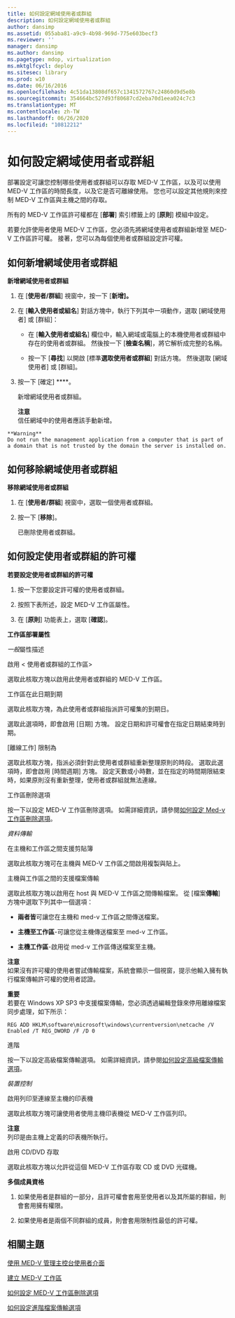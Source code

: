 ```yaml
---
title: 如何設定網域使用者或群組
description: 如何設定網域使用者或群組
author: dansimp
ms.assetid: 055aba81-a9c9-4b98-969d-775e603becf3
ms.reviewer: ''
manager: dansimp
ms.author: dansimp
ms.pagetype: mdop, virtualization
ms.mktglfcycl: deploy
ms.sitesec: library
ms.prod: w10
ms.date: 06/16/2016
ms.openlocfilehash: 4c51da13808df657c1341572767c24860d9d5e8b
ms.sourcegitcommit: 354664bc527d93f80687cd2eba70d1eea024c7c3
ms.translationtype: MT
ms.contentlocale: zh-TW
ms.lasthandoff: 06/26/2020
ms.locfileid: "10812212"
---
```

# 如何設定網域使用者或群組


部署設定可讓您控制哪些使用者或群組可以存取 MED-V 工作區，以及可以使用 MED-V 工作區的時間長度，以及它是否可離線使用。 您也可以設定其他規則來控制 MED-V 工作區與主機之間的存取。

所有的 MED-V 工作區許可權都在 [**部署**] 索引標籤上的 [**原則**] 模組中設定。

若要允許使用者使用 MED-V 工作區，您必須先將網域使用者或群組新增至 MED-V 工作區許可權。 接著，您可以為每個使用者或群組設定許可權。

## 如何新增網域使用者或群組


**新增網域使用者或群組**

1.  在 [**使用者/群組**] 視窗中，按一下 [**新增]。**

2.  在 [**輸入使用者或組名**] 對話方塊中，執行下列其中一項動作，選取 [網域使用者] 或 [群組]：

    -   在 [**輸入使用者或組名**] 欄位中，輸入網域或電腦上的本機使用者或群組中存在的使用者或群組。 然後按一下 [**檢查名稱**]，將它解析成完整的名稱。

    -   按一下 [**尋找**] 以開啟 [標準**選取使用者或群組**] 對話方塊。 然後選取 [網域使用者] 或 [群組]。

3.  按一下 \[確定\] ****。

    新增網域使用者或群組。

    **注意**  
    信任網域中的使用者應該手動新增。



~~~
**Warning**  
Do not run the management application from a computer that is part of a domain that is not trusted by the domain the server is installed on.
~~~



## 如何移除網域使用者或群組


**移除網域使用者或群組**

1.  在 [**使用者/群組**] 視窗中，選取一個使用者或群組。

2.  按一下 [**移除**]。

    已刪除使用者或群組。

## 如何設定使用者或群組的許可權


**若要設定使用者或群組的許可權**

1.  按一下您要設定許可權的使用者或群組。

2.  按照下表所述，設定 MED-V 工作區屬性。

3.  在 [**原則**] 功能表上，選取 [**確認**]。

**工作區部署屬性**

*一般*屬性描述

啟用 &lt; 使用者或群組的工作區&gt;

選取此核取方塊以啟用此使用者或群組的 MED-V 工作區。

工作區在此日期到期

選取此核取方塊，為此使用者或群組指派許可權集的到期日。

選取此選項時，即會啟用 [日期] 方塊。 設定日期和許可權會在指定日期結束時到期。

[離線工作] 限制為

選取此核取方塊，指派必須針對此使用者或群組重新整理原則的時段。 選取此選項時，即會啟用 [時間週期] 方塊。 設定天數或小時數，並在指定的時間期限結束時，如果原則沒有重新整理，使用者或群組就無法連線。

工作區刪除選項

按一下以設定 MED-V 工作區刪除選項。 如需詳細資訊，請參閱[如何設定 Med-v 工作區刪除選項](how-to-set-med-v-workspace-deletion-options.md)。

*資料傳輸*

在主機和工作區之間支援剪貼簿

選取此核取方塊可在主機與 MED-V 工作區之間啟用複製與貼上。

主機與工作區之間的支援檔案傳輸

選取此核取方塊以啟用在 host 與 MED-V 工作區之間傳輸檔案。 從 [檔案**傳輸**] 方塊中選取下列其中一個選項：

-   **兩者皆**可讓您在主機和 med-v 工作區之間傳送檔案。

-   **主機至工作區**-可讓您從主機傳送檔案至 med-v 工作區。

-   **主機工作區**-啟用從 med-v 工作區傳送檔案至主機。

**注意**  
如果沒有許可權的使用者嘗試傳輸檔案，系統會顯示一個視窗，提示他輸入擁有執行檔案傳輸許可權的使用者認證。



**重要**  
若要在 Windows XP SP3 中支援檔案傳輸，您必須透過編輯登錄來停用離線檔案同步處理，如下所示：

`REG ADD HKLM\software\microsoft\windows\currentversion\netcache /V Enabled /T REG_DWORD /F /D 0`



進階

按一下以設定高級檔案傳輸選項。 如需詳細資訊，請參閱[如何設定高級檔案傳輸選項](how-to-set-advanced-file-transfer-options.md)。

*裝置控制*

啟用列印至連線至主機的印表機

選取此核取方塊可讓使用者使用主機印表機從 MED-V 工作區列印。

**注意**  
列印是由主機上定義的印表機所執行。



啟用 CD/DVD 存取

選取此核取方塊以允許從這個 MED-V 工作區存取 CD 或 DVD 光碟機。



**多個成員資格**

1.  如果使用者是群組的一部分，且許可權會套用至使用者以及其所屬的群組，則會套用擁有權限。

2.  如果使用者是兩個不同群組的成員，則會套用限制性最低的許可權。

## 相關主題


[使用 MED-V 管理主控台使用者介面](using-the-med-v-management-console-user-interface.md)

[建立 MED-V 工作區](creating-a-med-v-workspacemedv-10-sp1.md)

[如何設定 MED-V 工作區刪除選項](how-to-set-med-v-workspace-deletion-options.md)

[如何設定進階檔案傳輸選項](how-to-set-advanced-file-transfer-options.md)









